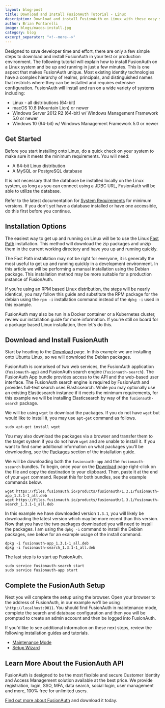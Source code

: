 ```yaml
---
layout: blog-post
title: Download and Install FusionAuth Tutorial - Linux
description: Download and install FusionAuth on Linux with these easy steps.
author: Brian Pontarelli
image: blogs/macos-install.jpg
category: blog
excerpt_separator: "<!--more-->"
---
```


Designed to save developer time and effort, there are only a few simple steps to download and install FusionAuth in your test or production environment. The following tutorial will explain how to install FusionAuth on a Linux system and be up and running in just a few minutes. This is one aspect that makes FusionAuth unique. Most existing identity technologies have a complex hierarchy of realms, principals, and distinguished names that restricts where they can be installed and requires extensive configuration. FusionAuth will install and run on a wide variety of systems including:

<!--more-->

- Linux - all distributions (64-bit)
- macOS 10.8 (Mountain Lion) or newer
- Windows Server 2012 R2 (64-bit) w/ Windows Management Framework 5.0 or newer
- Windows 10 (64-bit) w/ Windows Management Framework 5.0 or newer

## Get Started

Before you start installing onto Linux, do a quick check on your system to make sure it meets the minimum requirements. You will need:

- A 64-bit Linux distribution
- A MySQL or PostgreSQL database

It is not necessary that the database be installed locally on the Linux system, as long as you can connect using a JDBC URL, FusionAuth will be able to utilize the database.

Refer to the latest documentation for [System Requirements](/docs/v1/tech/installation-guide/system-requirements "Visit FusionAuth System Requirements") for minimum versions. If you don't yet have a database installed or have one accessible, do this first before you continue.

## Installation Options

The easiest way to get up and running on Linux will be to use the Linux [Fast Path](/docs/v1/tech/installation-guide/fast-path "Fast Path") installation. This method will download the zip packages and unzip them in the current working directory and have you up and running quickly.

The Fast Path installation may not be right for everyone, it is generally the most useful to get up and running quickly in a development environment. In this article we will be performing a manual installation using the Debian package. This installation method may be more suitable for a production instance of FusionAuth.

If you're using an RPM based Linux distribution, the steps will be nearly identical, you may follow this guide and substitute the RPM package for the debian using the `rpm -i` installation command instead of the `dpkg -i` used in this example.

FusionAuth may also be run in a Docker container or a Kubernetes cluster, review our installation guide for more information. If you're still on board for a package based Linux installation, then let's do this.

## Download and Install FusionAuth

Start by heading to the [Download](/download) page. In this example we are installing onto Ubuntu Linux, so we will download the Debian packages.

FusionAuth is comprised of two web services, the FusionAuth application (`fusionauth-app`) and FusionAuth search engine (`fusionauth-search`). The FusionAuth App bundle provides access to the API and the web-based user interface. The FusionAuth search engine is required by FusionAuth and provides full-text search uses Elasticsearch. While you may optionally use an existing Elasticsearch instance if it meets the minimum requirements, for this example  we will be installing Elasticsearch by way of the `fusionauth-search` package.

We will be using `wget` to download the packages. If you do not have `wget` but would like to install it, you may use `apt-get` command as follows.

```
sudo apt-get install wget
```

You may also download the packages via a browser and transfer them to the target system if you do not have `wget` and are unable to install it. If you want to find some additional information on what packages you'll be downloading, see the [Packages](/docs/v1/tech/installation-guide/packages) section of the installation guide.

We will be downloading both the `fusionauth-app` and the `fusionauth-ssearch` bundles. To begin, once your on the  [Download](/download) page right-click on the file and copy the destination to your clipboard. Then, paste it at the end of your `wget` command. Repeat this for both bundles, see the example commands below.

```
wget https://files.fusionauth.io/products/fusionauth/1.3.1/fusionauth-app_1.3.1-1_all.deb
wget https://files.fusionauth.io/products/fusionauth/1.3.1/fusionauth-search_1.3.1-1_all.deb
```

In this example we have downloaded version `1.3.1`, you will likely be downloading the latest version which may be more recent than this version. Now that you have the two packages downloaded you will need to install the packages. I am using the `dpkg -i` command to install the Debian packages, see below for an example usage of the install command.

```
dpkg -i fusionauth-app_1.3.1-1_all.deb
dpkg -i fusionauth-search_1.3.1-1_all.deb
```

The last step is to start up FusionAuth.

```
sudo service fusionauth-search start
sudo service fusionauth-app start
```

## Complete the FusionAuth Setup

Next you will complete the setup using the browser. Open your browser to the address of FusionAuth, in our example we'll be using `\http://localhost:9011`. You should find FusionAuth in maintenance mode, complete the search and database configuration and then you will be prompted to create an admin account and then be logged into FusionAuth.

If you'd like to see additional information on these next steps, review the following installation guides and tutorials.

- [Maintenance Mode](/docs/v1/tech/installation-guide/fusionauth-app#maintenance-mode)
- [Setup Wizard](/docs/v1/tech/tutorials/setup-wizard)

## Learn More About the FusionAuth API

FusionAuth is designed to be the most flexible and secure Customer Identity and Access Management solution available at the best price. We provide registration, login, SSO, MFA, data search, social login, user management and more, 100% free for unlimited users.

[Find out more about FusionAuth](https://fusionauth.io/ "FusionAuth Home") and download it today.
